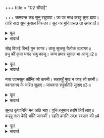 +++
title = "02 चौपाई"

+++
जामवन्त कह सुनु रघुराया। जा पर नाथ करहु तुम्ह दाया॥  
ताहि सदा सुभ कुसल निरन्तर। सुर नर मुनि प्रसन्न ता ऊपर॥1॥  

<details><summary>मूल</summary>

जामवन्त कह सुनु रघुराया। जा पर नाथ करहु तुम्ह दाया॥  
ताहि सदा सुभ कुसल निरन्तर। सुर नर मुनि प्रसन्न ता ऊपर॥1॥  
</details>

<details><summary>भावार्थ</summary>

ः- उस समय जाम्बवान ने रामचन्द्रजीसे कहा कि हे नाथ! सुनिए, आप जिस पर दया करते हैं वे सर्वदा शुभ और निरन्तर कुशल रहते हैं। तथा देवता मनुष्य और मुनि सभी उस पर सदा प्रसन्न रहते हैं॥1॥  
</details>


सोइ बिजई बिनई गुन सागर। तासु सुजसु त्रैलोक उजागर॥  
प्रभु कीं कृपा भयउ सबु काजू। जन्म हमार सुफल भा आजू॥2॥  

<details><summary>मूल</summary>

सोइ बिजई बिनई गुन सागर। तासु सुजसु त्रैलोक उजागर॥  
प्रभु कीं कृपा भयउ सबु काजू। जन्म हमार सुफल भा आजू॥2॥  
</details>

<details><summary>भावार्थ</summary>

ः- वही विजयी (विजय करने वाला), विनयी (विनयवाला) और गुणोंका समुद्र होता है और उसकी सुख्याति तीनों लोकोंमें प्रसिद्ध रहती है। यह सब काम प्रभु कृपा से सिद्ध हुआ है और हमारा जन्म भी आजही सफल हुआ है॥2॥  
</details>

नाथ पवनसुत कीन्हि जो करनी। सहसहुँ मुख न जाइ सो बरनी॥  
पवनतनय के चरित सुहाए। जामवन्त रघुपतिहि सुनाए॥3॥  

<details><summary>मूल</summary>

नाथ पवनसुत कीन्हि जो करनी। सहसहुँ मुख न जाइ सो बरनी॥  
पवनतनय के चरित सुहाए। जामवन्त रघुपतिहि सुनाए॥3॥  
</details>

<details><summary>भावार्थ</summary>

ः- हे नाथ! पवनपुत्र हनुमानजी ने जो कार्य किया है उसका हजार मुखों से भी वर्णन नहीं किया जा सकता हनुमानजी की प्रशंसा के वचन और कार्य जाम्बवान ने रामचन्द्रजी को सुनाये॥3॥  
</details>

सुनत कृपानिधि मन अति भाए। पुनि हनुमान हरषि हियँ लाए॥  
कहहु तात केहि भाँति जानकी। रहति करति रच्छा स्वप्रान की॥4  

<details><summary>मूल</summary>

सुनत कृपानिधि मन अति भाए। पुनि हनुमान हरषि हियँ लाए॥  
कहहु तात केहि भाँति जानकी। रहति करति रच्छा स्वप्रान की॥4  
</details>

<details><summary>भावार्थ</summary>

ः- उन वचनोंको सुनकर दयालु श्रीरामचन्द्रजी ने उठकर हनुमानजी को अपनी छाती से लगाया, और श्रीराम ने हनुमानजी से पूछा कि हे तात! कहो, सीता किस तरह रहती है? और अपने प्राणोंकी रक्षा वह किस तरह करती है?॥4॥  
</details>

